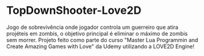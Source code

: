 # TopDownShooter-Love2D

Jogo de sobrevivência onde jogador controla um guerreiro que atira projéteis em zombis, o objetivo principal é eliminar o máximo de zombis sem morrer.
Projeto feito como parte do curso "Master Lua Programmin and Create Amazing Games with Love" da Udemy utilizando a LOVE2D Engine!

